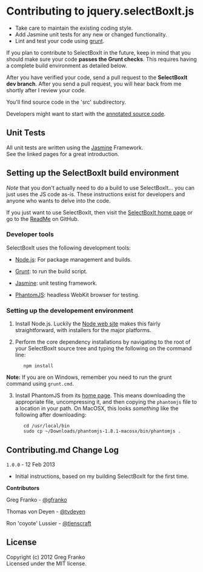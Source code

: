Contributing to jquery.selectBoxIt.js
=====================================
- Take care to maintain the existing coding style. 
- Add Jasmine unit tests for any new or changed functionality. 
- Lint and test your code using [grunt](https://github.com/cowboy/grunt).

If you plan to contribute to SelectBoxIt in the future, keep in mind that you 
should make sure your code **passes the Grunt checks**.  This requires having a
complete build environment as detailed below.

After you have verified your code, send a pull request to the **SelectBoxIt dev 
branch**.  After you send a pull request, you will hear back from me shortly after 
I review your code.

You'll find source code in the 'src' subdirectory.

Developers might want to start with the 
[annotated source code](http://www.gregfranko.com/jquery.selectBoxIt.js/docs/jQuery.selectBoxIt.html).

## Unit Tests
All unit tests are written using the [Jasmine](http://pivotal.github.com/jasmine/) Framework.  
See the linked pages for a great introduction.

## Setting up the SelectBoxIt build environment

_Note_ that you don't actually need to do a build to use SelectBoxIt... you can 
just uses the JS code as-is.  These instructions exist for developers and anyone 
who wants to delve into the code.

If you just want to use SelectBoxIt, then visit the 
[SelectBoxIt home page](http://gregfranko.com/jquery.selectBoxIt.js/) or go to 
the [ReadMe](https://github.com/gfranko/jquery.selectBoxIt.js/blob/master/README.markdown) 
on GitHub.

### Developer tools

SelectBoxIt uses the following development tools:

   - [Node.js](http://nodejs.org): For package management and builds.

   - [Grunt](http://gruntjs.com): to run the build script.

   - [Jasmine](http://pivotal.github.com/jasmine/): unit testing framework.

   - [PhantomJS](http://phantomjs.org): headless WebKit browser for testing.

### Setting up the developement environment

1. Install Node.js.  Luckily the [Node web site](http://nodejs.org) makes this 
   fairly straightforward, with installers for the major platforms.

2. Perform the core dependency installations by navigating to the root of your
   SelectBoxIt source tree and typing the following on the command line:
    
          npm install
**Note:** If you are on Windows, remember you need to run the grunt command 
using `grunt.cmd`.

3. Install PhantomJS from its [home page](http://phantomjs.org).  This means 
   downloading the appropriate file, uncompressing it, and then copying the 
   `phantomjs` file to a location in your path.  On MacOSX, this looks 
   _something_ like the following after downloading:

          cd /usr/local/bin
          sudo cp ~/Downloads/phantomjs-1.8.1-macosx/bin/phantomjs .

## Contributing.md Change Log

`1.0.0` - 12 Feb 2013

- Initial instructions, based on my building SelectBoxIt for the first time.

**Contributors**

Greg Franko - [@gfranko](https://github.com/gfranko)

Thomas von Deyen - [@tvdeyen](https://github.com/tvdeyen)

Ron 'coyote' Lussier - [@tlenscraft](https://github.com/ronlussier)

## License
Copyright (c) 2012 Greg Franko  
Licensed under the MIT license.
